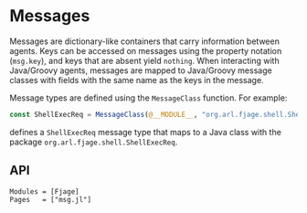 # Messages

Messages are dictionary-like containers that carry information between agents.
Keys can be accessed on messages using the property notation (`msg.key`), and
keys that are absent yield `nothing`. When interacting with Java/Groovy agents,
messages are mapped to Java/Groovy message classes with fields with the same
name as the keys in the message.

Message types are defined using the `MessageClass` function. For example:
```julia
const ShellExecReq = MessageClass(@__MODULE__, "org.arl.fjage.shell.ShellExecReq")
```
defines a `ShellExecReq` message type that maps to a Java class with the
package `org.arl.fjage.shell.ShellExecReq`.

## API

```@autodocs
Modules = [Fjage]
Pages   = ["msg.jl"]
```
